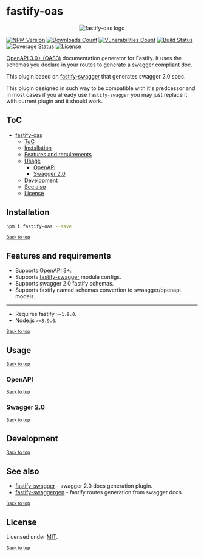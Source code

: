 # fastify-oas

<div align="center">
  <img src="https://gitlab.com/m03geek/fastify-oas/raw/master/logo.png" alt="fastify-oas logo"/>
</div>

[![NPM Version](https://img.shields.io/npm/v/fastify-oas.svg)](https://www.npmjs.com/package/fastify-oas)
[![Downloads Count](https://img.shields.io/npm/dm/fastify-oas.svg)](https://www.npmjs.com/package/fastify-oas)
[![Vunerabilities Count](https://snyk.io/test/npm/fastify-oas/badge.svg)](https://www.npmjs.com/package/fastify-oas)
[![Build Status](https://gitlab.com/m03geek/fastify-oas/badges/master/pipeline.svg)](https://gitlab.com/m03geek/fastify-oas/commits/master)
[![Coverage Status](https://gitlab.com/m03geek/fastify-oas/badges/master/coverage.svg)](https://gitlab.com/m03geek/fastify-oas/commits/master)
[![License](https://img.shields.io/npm/l/fasify-oas.svg)](https://gitlab.com/m03geek/fastify-oas/blob/master/LICENSE)

[OpenAPI 3.0+ (OAS3)](https://swagger.io/docs/specification/about/) documentation generator for Fastify.
It uses the schemas you declare in your routes to generate a swagger compliant doc.

This plugin based on [fastify-swagger](https://github.com/fastify/fastify-swagger/) that generates swagger 2.0 spec.

This plugin designed in such way to be compatible with it's predcessor and in most cases if you already use `fastify-swagger` you may just replace it with current plugin and it should work.

## ToC
- [fastify-oas](#fastify-oas)
  - [ToC](#toc)
  - [Installation](#installation)
  - [Features and requirements](#features-and-requirements)
  - [Usage](#usage)
    - [OpenAPI](#openapi)
    - [Swagger 2.0](#swagger-20)
  - [Development](#development)
  - [See also](#see-also)
  - [License](#license)

## Installation

```sh
npm i fastify-oas --save
```

<sub>[Back to top](#toc)</sub>

## Features and requirements

* Supports OpenAPI 3+.
* Supports [fastify-swagger](https://github.com/fastify/fastify-swagger/) module configs.
* Supports swagger 2.0 fastify schemas.
* Supports fastify named schemas convertion to swaagger/openapi models.

--- 

* Requires fastify `>=1.9.0`.
* Node.js `>=8.9.0`.

<sub>[Back to top](#toc)</sub>

## Usage

<sub>[Back to top](#toc)</sub>

### OpenAPI

<sub>[Back to top](#toc)</sub>

### Swagger 2.0

<sub>[Back to top](#toc)</sub>

## Development

<sub>[Back to top](#toc)</sub>

## See also

* [fastify-swagger](https://github.com/fastify/fastify-swagger) - swagger 2.0 docs generation plugin.
* [fastify-swaggergen](https://github.com/seriousme/fastify-swaggergen) - fastify routes generation from swagger docs.

<sub>[Back to top](#toc)</sub>

## License

Licensed under [MIT](./LICENSE).

<sub>[Back to top](#toc)</sub>
